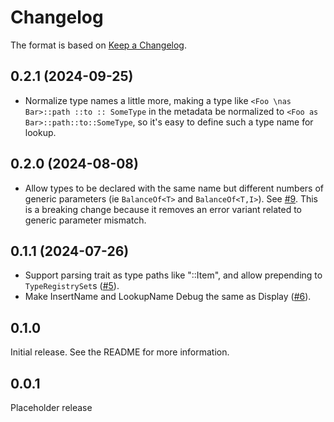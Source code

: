 # Changelog

The format is based on [Keep a Changelog].

[Keep a Changelog]: http://keepachangelog.com/en/1.0.0/

## 0.2.1 (2024-09-25)

- Normalize type names a little more, making a type like `<Foo \nas   Bar>::path ::to :: SomeType` in the metadata be normalized to `<Foo as Bar>::path::to::SomeType`, so it's easy to define such a type name for lookup.

## 0.2.0 (2024-08-08)

- Allow types to be declared with the same name but different numbers of generic parameters (ie `BalanceOf<T>` and `BalanceOf<T,I>`). See [#9](https://github.com/paritytech/scale-info-legacy/pull/9). This is a breaking change because it removes an error variant related to generic parameter mismatch.

## 0.1.1 (2024-07-26)

- Support parsing trait as type paths like "<Foo as Trait>::Item", and allow prepending to `TypeRegistrySet`s ([#5](https://github.com/paritytech/scale-info-legacy/pull/5)).
- Make InsertName and LookupName Debug the same as Display ([#6](https://github.com/paritytech/scale-info-legacy/pull/6)).

## 0.1.0

Initial release. See the README for more information.

## 0.0.1

Placeholder release